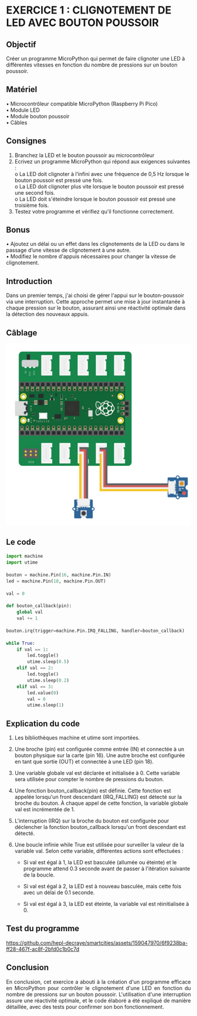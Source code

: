 # EXERCICE 1 : CLIGNOTEMENT DE LED AVEC BOUTON POUSSOIR 
## Objectif
Créer un programme MicroPython qui permet de faire clignoter une LED à différentes vitesses en 
fonction du nombre de pressions sur un bouton poussoir.
## Matériel
• Microcontrôleur compatible MicroPython (Raspberry Pi Pico)\
• Module LED\
• Module bouton poussoir\
• Câbles
## Consignes
1. Branchez la LED et le bouton poussoir au microcontrôleur 
2. Ecrivez un programme MicroPython qui répond aux exigences suivantes : \
o La LED doit clignoter à l’infini avec une fréquence de 0,5 Hz lorsque le bouton poussoir 
est pressé une fois.\
o La LED doit clignoter plus vite lorsque le bouton poussoir est pressé une second fois.\
o La LED doit s'éteindre lorsque le bouton poussoir est pressé une troisième fois.
3. Testez votre programme et vérifiez qu'il fonctionne correctement.
## Bonus
• Ajoutez un délai ou un effet dans les clignotements de la LED ou dans le passage d’une vitesse 
de clignotement à une autre.\
• Modifiez le nombre d'appuis nécessaires pour changer la vitesse de clignotement.
## Introduction
Dans un premier temps, j'ai choisi de gérer l'appui sur le bouton-poussoir via une interruption. Cette approche permet une mise à jour instantanée à chaque pression sur le bouton, assurant ainsi une réactivité optimale dans la détection des nouveaux appuis.
## Câblage
<p align="center">
<img src="https://github.com/hepl-decraye/smartcities/blob/main/images/gpio.png">
</p>

## Le code

```Python
import machine
import utime

bouton = machine.Pin(16, machine.Pin.IN)
led = machine.Pin(18, machine.Pin.OUT)

val = 0

def bouton_callback(pin):
    global val
    val += 1

bouton.irq(trigger=machine.Pin.IRQ_FALLING, handler=bouton_callback)

while True:
    if val == 1:
        led.toggle()
        utime.sleep(0.5)
    elif val == 2:
        led.toggle()
        utime.sleep(0.2)
    elif val == 3:
        led.value(0)
        val = 0
        utime.sleep(1)
```
## Explication du code
1. Les bibliothèques machine et utime sont importées.
2. Une broche (pin) est configurée comme entrée (IN) et connectée à un bouton physique sur la carte (pin 16). Une autre broche est configurée en tant que sortie (OUT) et connectée à une LED (pin 18).
3. Une variable globale val est déclarée et initialisée à 0. Cette variable sera utilisée pour compter le nombre de pressions du bouton.
4. Une fonction bouton_callback(pin) est définie. Cette fonction est appelée lorsqu'un front descendant (IRQ_FALLING) est détecté sur la broche du bouton. À chaque appel de cette fonction, la variable globale val est incrémentée de 1.
5. L'interruption (IRQ) sur la broche du bouton est configurée pour déclencher la fonction bouton_callback lorsqu'un front descendant est détecté.
6. Une boucle infinie while True est utilisée pour surveiller la valeur de la variable val. Selon cette variable, différentes actions sont effectuées :

    * Si val est égal à 1, la LED est basculée (allumée ou éteinte) et le programme attend 0.3 seconde avant de passer à l'itération suivante de la boucle.

    * Si val est égal à 2, la LED est à nouveau basculée, mais cette fois avec un délai de 0.1 seconde.

    * Si val est égal à 3, la LED est éteinte, la variable val est réinitialisée à 0.
## Test du programme

https://github.com/hepl-decraye/smartcities/assets/159047970/6f9238ba-ff28-467f-ac8f-2bfd0c1b0c7d

## Conclusion
<p align="justify">
En conclusion, cet exercice a abouti à la création d'un programme efficace en MicroPython pour contrôler le clignotement d'une LED en fonction du nombre de pressions sur un bouton poussoir. L'utilisation d'une interruption assure une réactivité optimale, et le code élaboré a été expliqué de manière détaillée, avec des tests pour confirmer son bon fonctionnement.
</p>

